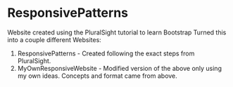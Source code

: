 # ResponsivePatterns

Website created using the PluralSight tutorial to learn Bootstrap
Turned this into a couple different Websites:
1. ResponsivePatterns - Created following the exact steps from PluralSight.
2. MyOwnResponsiveWebsite - Modified version of the above only using my own ideas. Concepts and format came from above.
